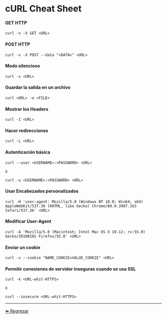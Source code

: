 # cURL Cheat Sheet

#### GET HTTP
```
curl -v -X GET <URL>
```

#### POST HTTP
```
curl -v -X POST --data "<DATA>" <URL>
```

#### Modo silencioso
```
curl -s <URL>
```

#### Guardar la salida en un archivo
```
curl <URL> -o <FILE>
```

#### Mostrar los Headers
```
curl -I <URL>
```

#### Hacer redirecciones
```
curl -L <URL>
```

#### Autenticación básica
```
curl --user <USERNAME>:<PASSWORD> <URL>

ó

curl -u <USERNAME>:<PASSWORD> <URL>
```

#### Usar Encabezados personalizados
```
curl -H 'user-agent: Mozilla/5.0 (Windows NT 10.0; Win64; x64) AppleWebKit/537.36 (KHTML, like Gecko) Chrome/80.0.3987.163 Safari/537.36' <URL>
```

#### Modificar User-Agent
```
curl -A 'Mozilla/5.0 (Macintosh; Intel Mac OS X 10.12; rv:55.0) Gecko/20100101 Firefox/55.0' <URL>
```

#### Enviar un cookie
```
curl -v --cookie "NAME_COOKIE=VALUE_COOKIE" <URL>
```

#### Permitir conexiones de servidor inseguras cuando se usa SSL
```
curl -k <URL-whit-HTTPS>

ó

curl --insecure <URL-whit-HTTPS>
```

---

[:arrow_left: Regresar](https://github.com/m4lal0/cheatsheets)